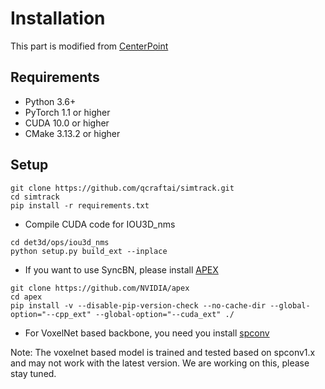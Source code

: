 # Installation
This part is modified from [CenterPoint](https://github.com/tianweiy/CenterPoint/blob/master/docs/INSTALL.md)

## Requirements
* Python 3.6+
* PyTorch 1.1 or higher
* CUDA 10.0 or higher
* CMake 3.13.2 or higher

## Setup
```
git clone https://github.com/qcraftai/simtrack.git
cd simtrack
pip install -r requirements.txt
```
* Compile CUDA code for IOU3D_nms
``` 
cd det3d/ops/iou3d_nms
python setup.py build_ext --inplace
```

* If you want to use SyncBN, please install [APEX](https://github.com/NVIDIA/apex) 
```
git clone https://github.com/NVIDIA/apex
cd apex
pip install -v --disable-pip-version-check --no-cache-dir --global-option="--cpp_ext" --global-option="--cuda_ext" ./
```

* For VoxelNet based backbone, you need you install [spconv](https://github.com/traveller59/spconv)

Note: The voxelnet based model is trained and tested based on spconv1.x and may not work with the latest version. We are working on this, please stay tuned. 
